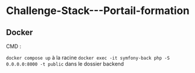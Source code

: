 # Challenge-Stack---Portail-formation

## Docker

CMD :

`docker compose up` à la racine
`docker exec -it symfony-back php -S 0.0.0.0:8000 -t public` dans le dossier backend
